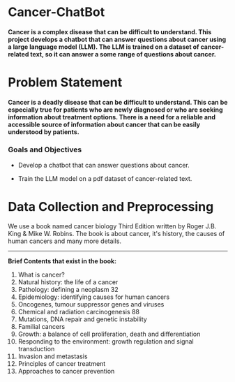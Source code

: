 # Cancer-ChatBot

#### Cancer is a complex disease that can be difficult to understand. This project develops a chatbot that can answer questions about cancer using a large language model (LLM). The LLM is trained on a dataset of cancer-related text, so it can answer a some range of questions about cancer.

# Problem Statement

#### Cancer is a deadly disease that can be difficult to understand. This can be especially true for patients who are newly diagnosed or who are seeking information about treatment options. There is a need for a reliable and accessible source of information about cancer that can be easily understood by patients.

### Goals and Objectives

*   Develop a chatbot that can answer questions about cancer.

*  Train the LLM model on a pdf dataset of cancer-related text.


# **Data Collection and Preprocessing**

We use a book named cancer biology Third Edition written by Roger J.B. King & Mike W. Robins. The book is about cancer, it's history, the causes of human cancers and many more details.


---


**Brief Contents that exist in the book:**

1. What is cancer?
2. Natural history: the life of a cancer
3. Pathology: defining a neoplasm 32
4. Epidemiology: identifying causes for human cancers
5. Oncogenes, tumour suppressor genes and viruses
6. Chemical and radiation carcinogenesis 88
7. Mutations, DNA repair and genetic instability
8. Familial cancers
9. Growth: a balance of cell proliferation, death and differentiation
10. Responding to the environment: growth regulation and signal
transduction
11. Invasion and metastasis
12. Principles of cancer treatment
13. Approaches to cancer prevention
